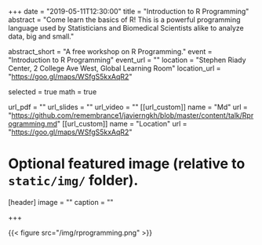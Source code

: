 +++
date = "2019-05-11T12:30:00"
title = "Introduction to R Programming"
abstract = "Come learn the basics of R! This is a powerful programming language used by Statisticians and Biomedical Scientists alike to analyze data, big and small."

abstract_short = "A free workshop on R Programming."
event = "Introduction to R Programming"
event_url = ""
location = "Stephen Riady Center, 2 College Ave West, Global Learning Room"
location_url = "https://goo.gl/maps/WSfgS5kxAqR2"

selected = true
math = true

url_pdf = ""
url_slides = ""
url_video = ""
[[url_custom]]
    name = "Md"
    url = "https://github.com/remembrance1/javierngkh/blob/master/content/talk/Rprogramming.md"
[[url_custom]]
    name = "Location"
    url = "https://goo.gl/maps/WSfgS5kxAqR2"
    
# Optional featured image (relative to `static/img/` folder).
[header]
image = ""
caption = ""

+++

{{< figure src="/img/rprogramming.png" >}}

